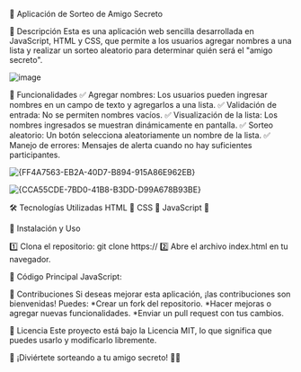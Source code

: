 🎁 Aplicación de Sorteo de Amigo Secreto

📌 Descripción
Esta es una aplicación web sencilla desarrollada en JavaScript, HTML y CSS, que permite a los usuarios agregar nombres a una lista y realizar un sorteo aleatorio para determinar quién será el "amigo secreto".

![image](https://github.com/user-attachments/assets/69b8517a-fee3-495c-b89f-c1662a7c8151)

🎯 Funcionalidades
✅ Agregar nombres: Los usuarios pueden ingresar nombres en un campo de texto y agregarlos a una lista.
✅ Validación de entrada: No se permiten nombres vacíos.
✅ Visualización de la lista: Los nombres ingresados se muestran dinámicamente en pantalla.
✅ Sorteo aleatorio: Un botón selecciona aleatoriamente un nombre de la lista.
✅ Manejo de errores: Mensajes de alerta cuando no hay suficientes participantes.

![{FF4A7563-EB2A-40D7-B894-915A86E962EB}](https://github.com/user-attachments/assets/def0534c-7b61-4aee-9382-4e9592783887)

![{CCA55CDE-7BD0-41B8-B3DD-D99A678B93BE}](https://github.com/user-attachments/assets/649562fb-0603-4eb5-ac88-a0ae2494f69b)


🛠️ Tecnologías Utilizadas
HTML 📄
CSS 🎨
JavaScript 🚀

📌 Instalación y Uso

1️⃣ Clona el repositorio:
git clone https://
2️⃣ Abre el archivo index.html en tu navegador.

📜 Código Principal
JavaScript:

📌 Contribuciones
Si deseas mejorar esta aplicación, ¡las contribuciones son bienvenidas! Puedes:
*Crear un fork del repositorio.
*Hacer mejoras o agregar nuevas funcionalidades.
*Enviar un pull request con tus cambios.

📄 Licencia
Este proyecto está bajo la Licencia MIT, lo que significa que puedes usarlo y modificarlo libremente.

📌 ¡Diviértete sorteando a tu amigo secreto! 🎁✨



